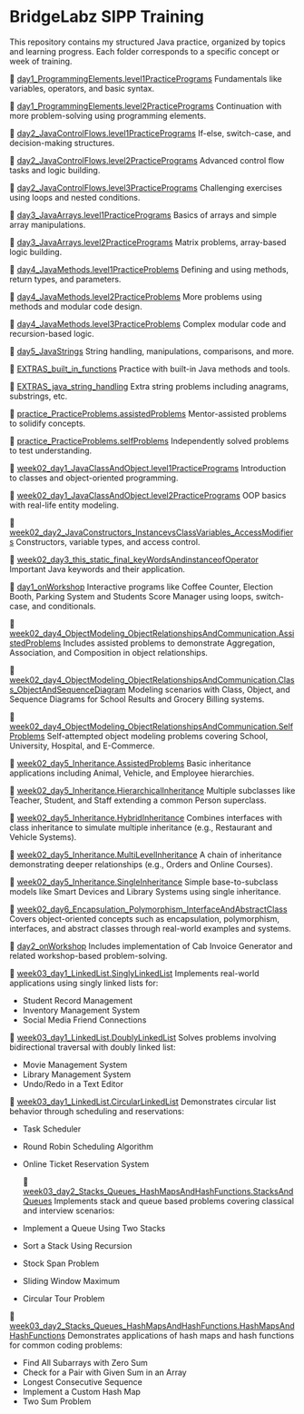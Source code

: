# BridgeLabz SIPP Training

This repository contains my structured Java practice, organized by topics and learning progress. Each folder corresponds to a specific concept or week of training.

📁 [day1_ProgrammingElements.level1PracticePrograms](https://github.com/arpit1674/BridgeLabz-SIPP-Training/tree/main/src/day1_ProgrammingElements/level1PracticePrograms)
Fundamentals like variables, operators, and basic syntax.

📁 [day1_ProgrammingElements.level2PracticePrograms](https://github.com/arpit1674/BridgeLabz-SIPP-Training/tree/main/src/day1_ProgrammingElements/level2PracticePrograms)
Continuation with more problem-solving using programming elements.

📁 [day2_JavaControlFlows.level1PracticePrograms](https://github.com/arpit1674/BridgeLabz-SIPP-Training/tree/main/src/day2_JavaControlFlows/level1PracticePrograms)
If-else, switch-case, and decision-making structures.

📁 [day2_JavaControlFlows.level2PracticePrograms](https://github.com/arpit1674/BridgeLabz-SIPP-Training/tree/main/src/day2_JavaControlFlows/level2PracticePrograms)
Advanced control flow tasks and logic building.

📁 [day2_JavaControlFlows.level3PracticePrograms](https://github.com/arpit1674/BridgeLabz-SIPP-Training/tree/main/src/day2_JavaControlFlows/level3PracticePrograms)
Challenging exercises using loops and nested conditions.

📁 [day3_JavaArrays.level1PracticePrograms](https://github.com/arpit1674/BridgeLabz-SIPP-Training/tree/main/src/day3_JavaArrays/level1PracticePrograms)
Basics of arrays and simple array manipulations.

📁 [day3_JavaArrays.level2PracticePrograms](https://github.com/arpit1674/BridgeLabz-SIPP-Training/tree/main/src/day3_JavaArrays/level2PracticePrograms)
Matrix problems, array-based logic building.

📁 [day4_JavaMethods.level1PracticeProblems](https://github.com/arpit1674/BridgeLabz-SIPP-Training/tree/main/src/day4_JavaMethods/level1PracticeProblems)
Defining and using methods, return types, and parameters.

📁 [day4_JavaMethods.level2PracticeProblems](https://github.com/arpit1674/BridgeLabz-SIPP-Training/tree/main/src/day4_JavaMethods/level2PracticeProblems)
More problems using methods and modular code design.

📁 [day4_JavaMethods.level3PracticeProblems](https://github.com/arpit1674/BridgeLabz-SIPP-Training/tree/main/src/day4_JavaMethods/level3PracticeProblems)
Complex modular code and recursion-based logic.

📁 [day5_JavaStrings](https://github.com/arpit1674/BridgeLabz-SIPP-Training/tree/main/src/day5_JavaStrings)
String handling, manipulations, comparisons, and more.

📁 [EXTRAS_built_in_functions](https://github.com/arpit1674/BridgeLabz-SIPP-Training/tree/main/src/EXTRAS_built_in_functions)
Practice with built-in Java methods and tools.

📁 [EXTRAS_java_string_handling](https://github.com/arpit1674/BridgeLabz-SIPP-Training/tree/main/src/EXTRAS_java_string_handling)
Extra string problems including anagrams, substrings, etc.

📁 [practice_PracticeProblems.assistedProblems](https://github.com/arpit1674/BridgeLabz-SIPP-Training/tree/main/src/practice_PracticeProblems/assistedProblems)
Mentor-assisted problems to solidify concepts.

📁 [practice_PracticeProblems.selfProblems](https://github.com/arpit1674/BridgeLabz-SIPP-Training/tree/main/src/practice_PracticeProblems/selfProblems)
Independently solved problems to test understanding.

📁 [week02_day1_JavaClassAndObject.level1PracticePrograms](https://github.com/arpit1674/BridgeLabz-SIPP-Training/tree/main/src/week02_day1_JavaClassAndObject/level1PracticePrograms)
Introduction to classes and object-oriented programming.

📁 [week02_day1_JavaClassAndObject.level2PracticePrograms](https://github.com/arpit1674/BridgeLabz-SIPP-Training/tree/main/src/week02_day1_JavaClassAndObject/level2PracticePrograms)
OOP basics with real-life entity modeling.

📁 [week02_day2_JavaConstructors_InstancevsClassVariables_AccessModifiers](https://github.com/arpit1674/BridgeLabz-SIPP-Training/tree/main/src/week02_day2_JavaConstructors_InstancevsClassVariables_AccessModifiers)
Constructors, variable types, and access control.

📁 [week02_day3_this_static_final_keyWordsAndinstanceofOperator](https://github.com/arpit1674/BridgeLabz-SIPP-Training/tree/main/src/week02_day3_this_static_final_keyWordsAndinstanceofOperator)
Important Java keywords and their application.

📁 [day1_onWorkshop](https://github.com/arpit1674/BridgeLabz-SIPP-Training/tree/Workshop/src/day1_onWorkshop)
Interactive programs like Coffee Counter, Election Booth, Parking System and Students Score Manager using loops, switch-case, and conditionals.

📁 [week02_day4_ObjectModeling_ObjectRelationshipsAndCommunication.AssistedProblems](https://github.com/arpit1674/BridgeLabz-SIPP-Training/tree/main/src/week02_day4_ObjectModeling_ObjectRelationshipsAndCommunication/AssistedProblems)
Includes assisted problems to demonstrate Aggregation, Association, and Composition in object relationships.

📁 [week02_day4_ObjectModeling_ObjectRelationshipsAndCommunication.Class_ObjectAndSequenceDiagram](https://github.com/arpit1674/BridgeLabz-SIPP-Training/tree/main/src/week02_day4_ObjectModeling_ObjectRelationshipsAndCommunication/Class_ObjectAndSequenceDiagram)
Modeling scenarios with Class, Object, and Sequence Diagrams for School Results and Grocery Billing systems.

📁 [week02_day4_ObjectModeling_ObjectRelationshipsAndCommunication.SelfProblems](https://github.com/arpit1674/BridgeLabz-SIPP-Training/tree/main/src/week02_day4_ObjectModeling_ObjectRelationshipsAndCommunication/SelfProblems)
Self-attempted object modeling problems covering School, University, Hospital, and E-Commerce.

📁 [week02_day5_Inheritance.AssistedProblems](https://github.com/arpit1674/BridgeLabz-SIPP-Training/tree/main/src/week02_day5_Inheritance/AssistedProblems)
Basic inheritance applications including Animal, Vehicle, and Employee hierarchies.

📁 [week02_day5_Inheritance.HierarchicalInheritance](https://github.com/arpit1674/BridgeLabz-SIPP-Training/tree/main/src/week02_day5_Inheritance/HierarchicalInheritance)
Multiple subclasses like Teacher, Student, and Staff extending a common Person superclass.

📁 [week02_day5_Inheritance.HybridInheritance](https://github.com/arpit1674/BridgeLabz-SIPP-Training/tree/main/src/week02_day5_Inheritance/HybridInheritance)
Combines interfaces with class inheritance to simulate multiple inheritance (e.g., Restaurant and Vehicle Systems).

📁 [week02_day5_Inheritance.MultiLevelInheritance](https://github.com/arpit1674/BridgeLabz-SIPP-Training/tree/main/src/week02_day5_Inheritance/MultiLevelInheritance)
A chain of inheritance demonstrating deeper relationships (e.g., Orders and Online Courses).

📁 [week02_day5_Inheritance.SingleInheritance](https://github.com/arpit1674/BridgeLabz-SIPP-Training/tree/main/src/week02_day5_Inheritance/SingleInheritance)
Simple base-to-subclass models like Smart Devices and Library Systems using single inheritance.

📁 [week02_day6_Encapsulation_Polymorphism_InterfaceAndAbstractClass](https://github.com/arpit1674/BridgeLabz-SIPP-Training/tree/main/src/week02_day6_Encapsulation_Polymorphism_InterfaceAndAbstractClass)
Covers object-oriented concepts such as encapsulation, polymorphism, interfaces, and abstract classes through real-world examples and systems.

📁 [day2_onWorkshop](https://github.com/arpit1674/BridgeLabz-SIPP-Training/tree/Workshop/src/day2_onWorkshop)
Includes implementation of Cab Invoice Generator and related workshop-based problem-solving.

📁 [week03_day1_LinkedList.SinglyLinkedList](https://github.com/arpit1674/BridgeLabz-SIPP-Training/tree/main/src/week03_day1_LinkedList/SinglyLinkedList)
Implements real-world applications using singly linked lists for:
- Student Record Management  
- Inventory Management System  
- Social Media Friend Connections  

📁 [week03_day1_LinkedList.DoublyLinkedList](https://github.com/arpit1674/BridgeLabz-SIPP-Training/tree/main/src/week03_day1_LinkedList/DoublyLinkedList)
Solves problems involving bidirectional traversal with doubly linked list:
- Movie Management System  
- Library Management System  
- Undo/Redo in a Text Editor  

📁 [week03_day1_LinkedList.CircularLinkedList](https://github.com/arpit1674/BridgeLabz-SIPP-Training/tree/main/src/week03_day1_LinkedList/CircularLinkedList)
Demonstrates circular list behavior through scheduling and reservations:
- Task Scheduler  
- Round Robin Scheduling Algorithm  
- Online Ticket Reservation System

  📁 [week03_day2_Stacks_Queues_HashMapsAndHashFunctions.StacksAndQueues](https://github.com/arpit1674/BridgeLabz-SIPP-Training/tree/main/src/week03_day2_Stacks_Queues_HashMapsAndHashFunctions/StacksAndQueues)
Implements stack and queue based problems covering classical and interview scenarios:  
- Implement a Queue Using Two Stacks  
- Sort a Stack Using Recursion  
- Stock Span Problem  
- Sliding Window Maximum  
- Circular Tour Problem  

📁 [week03_day2_Stacks_Queues_HashMapsAndHashFunctions.HashMapsAndHashFunctions](https://github.com/arpit1674/BridgeLabz-SIPP-Training/tree/main/src/week03_day2_Stacks_Queues_HashMapsAndHashFunctions/HashMapsAndHashFunctions)
Demonstrates applications of hash maps and hash functions for common coding problems:  
- Find All Subarrays with Zero Sum  
- Check for a Pair with Given Sum in an Array  
- Longest Consecutive Sequence  
- Implement a Custom Hash Map  
- Two Sum Problem  




